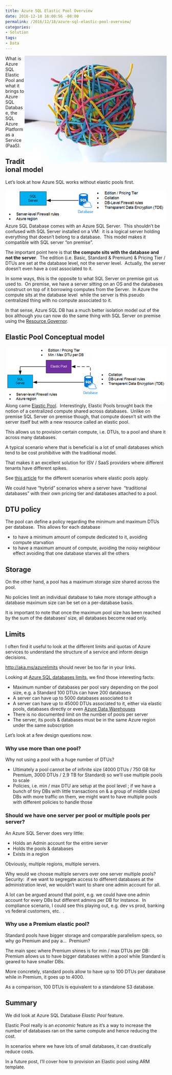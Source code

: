 ```yaml
---
title: Azure SQL Elastic Pool Overview
date: 2016-12-18 16:00:56 -08:00
permalink: /2016/12/18/azure-sql-elastic-pool-overview/
categories:
- Solution
tags:
- Data
---
```

What is <a href="/assets/posts/2016/4/azure-sql-elastic-pool-overview/rubber-bands-1158199_6401.jpg"><img style="background-image:none;float:right;padding-top:0;padding-left:0;display:inline;padding-right:0;border-width:0;" title="rubber-bands-1158199_640[1]" src="/assets/posts/2016/4/azure-sql-elastic-pool-overview/rubber-bands-1158199_6401_thumb.jpg" alt="rubber-bands-1158199_640[1]" width="444" height="333" align="right" border="0" /></a> Azure SQL Elastic Pool and what it brings to Azure SQL Database, the SQL Azure Platform as a Service (PaaS).
<h2>Traditional model</h2>
Let’s look at how Azure SQL works without elastic pools first.

<a href="/assets/posts/2016/4/azure-sql-elastic-pool-overview/image11.png"><img style="background-image:none;float:none;padding-top:0;padding-left:0;margin-left:auto;display:block;padding-right:0;margin-right:auto;border-width:0;" title="image" src="/assets/posts/2016/4/azure-sql-elastic-pool-overview/image_thumb11.png" alt="image" width="500" height="106" border="0" /></a>Azure SQL Database comes with an Azure SQL Server.  This shouldn’t be confused with SQL Server installed on a VM:  it is a logical server holding everything that doesn’t belong to a database.  This model makes it compatible with SQL server “on premise”.

The important point here is that <strong>the compute sits with the database and not the server</strong>.  The edition (i.e. Basic, Standard &amp; Premium) &amp; Pricing Tier / DTUs are set at the database level, not the server level.  Actually, the server doesn’t even have a cost associated to it.

In some ways, this is the opposite to what SQL Server on premise got us used to.  On premise, we have a server sitting on an OS and the databases construct on top of it borrowing computes from the Server.  In Azure the compute sits at the database level  while the server is this pseudo centralized thing with no compute associated to it.

In that sense, Azure SQL DB has a much better isolation model out of the box although you can now do the same thing with SQL Server on premise using the <a href="https://msdn.microsoft.com/en-us/library/bb933866.aspx" target="_blank">Resource Governor</a>.
<h2>Elastic Pool Conceptual model</h2>
<a href="/assets/posts/2016/4/azure-sql-elastic-pool-overview/image12.png"><img style="background-image:none;float:right;padding-top:0;padding-left:0;display:inline;padding-right:0;border-width:0;" title="image" src="/assets/posts/2016/4/azure-sql-elastic-pool-overview/image_thumb12.png" alt="image" width="500" height="175" align="right" border="0" /></a>Along came <a href="https://docs.microsoft.com/en-us/azure/sql-database/sql-database-elastic-pool" target="_blank">Elastic Pool</a>.  Interestingly, Elastic Pools brought back the notion of a centralized compute shared across databases.  Unlike on premise SQL Server on premise though, that compute doesn’t sit with the server itself but with a new resource called an elastic pool.

This allows us to provision certain compute, i.e. DTUs, to a pool and share it across many databases.

A typical scenario where that is beneficial is a lot of small databases which tend to be cost prohibitive with the traditional model.

That makes it an excellent solution for ISV / SaaS providers where different tenants have different spikes.

See <a href="https://docs.microsoft.com/en-us/azure/sql-database/sql-database-elastic-pool-guidance" target="_blank">this article</a> for the different scenarios where elastic pools apply.

We could have “hybrid” scenarios where a server have  “traditional databases” with their own pricing tier and databases attached to a pool.
<h2>DTU policy</h2>
The pool can define a policy regarding the minimum and maximum DTUs per database.  This allows for each database
<ul>
 	<li>to have a minimum amount of compute dedicated to it, avoiding compute starvation</li>
 	<li>to have a maximum amount of compute, avoiding the noisy neighbour effect avoiding that one database starves all the others</li>
</ul>
<h2>Storage</h2>
On the other hand, a pool has a maximum storage size shared across the pool.

No policies limit an individual database to take more storage although a database maximum size can be set on a per-database basis.

It is important to note that once the maximum pool size has been reached by the sum of the databases’ size, all databases become read only.
<h2>Limits</h2>
I often find it useful to look at the different limits and quotas of Azure services to understand the structure of a service and inform design decisions.

<a href="http://aka.ms/azurelimits">http://aka.ms/azurelimits</a> should never be too far in your links.

Looking at <a href="https://docs.microsoft.com/en-us/azure/sql-database/sql-database-resource-limits" target="_blank">Azure SQL databases limits</a>, we find those interesting facts:
<ul>
 	<li>Maximum number of databases per pool vary depending on the pool size, e.g. a Standard 100 DTUs can have 200 databases</li>
 	<li>A server can have up to 5000 databases associated to it</li>
 	<li>A server can have up to 45000 DTUs associated to it, either via elastic pools, databases directly or even <a href="https://vincentlauzon.com/2016/07/31/how-does-azure-data-warehouse-scale/">Azure Data Warehouses</a></li>
 	<li>There is no documented limit on the number of pools per server</li>
 	<li>The server, its pools &amp; databases must be in the same Azure region under the same subscription</li>
</ul>
Let’s look at a few design questions now.
<h3>Why use more than one pool?</h3>
Why not using a pool with a huge number of DTUs?
<ul>
 	<li>Ultimately a pool cannot be of infinite size (4000 DTUs / 750 GB for Premium, 3000 DTUs / 2.9 TB for Standard) so we’ll use multiple pools to scale</li>
 	<li>Policies, i.e. min / max DTU are setup at the pool level ; if we have a bunch of tiny DBs with little transactions on &amp; a group of middle sized DBs with more traffic on them, we might want to have multiple pools with different policies to handle those</li>
</ul>
<h3>Should we have one server per pool or multiple pools per server?</h3>
An Azure SQL Server does very little:
<ul>
 	<li>Holds an Admin account for the entire server</li>
 	<li>Holds the pools &amp; databases</li>
 	<li>Exists in a region</li>
</ul>
Obviously, multiple regions, multiple servers.

Why would we choose multiple servers over one server multiple pools?  Security:  if we want to segregate access to different databases at the administration level, we wouldn’t want to share one admin account for all.

A lot can be argued around that point, e.g. we could have one admin account for every DBs but different admins per DB for instance.  In compliance scenario, I could see this playing out, e.g. dev vs prod, banking vs federal customers, etc.  .
<h3>Why use a Premium elastic pool?</h3>
Standard pools have bigger storage and comparable parallelism specs, so why go Premium and pay a…  Premium?

The main spec where Premium shines is for min / max DTUs per DB:  Premium allows us to have bigger databases within a pool while Standard is geared to have smaller DBs.

More concretely, standard pools allow to have up to 100 DTUs per database while in Premium, it goes up to 4000.

As a comparison, 100 DTUs is equivalent to a standalone S3 database.
<h2>Summary</h2>
We did look at Azure SQL Database <em>Elastic Pool</em> feature.

Elastic Pool really is an <em>economic</em> feature as it’s a way to increase the number of databases ran on the same compute and hence reducing the cost.

In scenarios where we have lots of small databases, it can drastically reduce costs.

In a future post, I’ll cover how to provision an Elastic pool using ARM template.